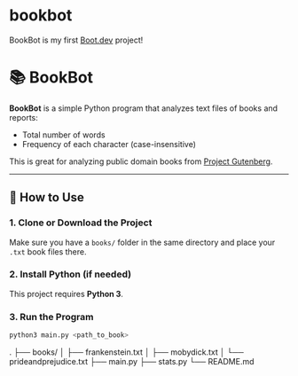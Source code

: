 # bookbot

BookBot is my first [Boot.dev](https://www.boot.dev) project!

# 📚 BookBot

**BookBot** is a simple Python program that analyzes text files of books and reports:
- Total number of words
- Frequency of each character (case-insensitive)

This is great for analyzing public domain books from [Project Gutenberg](https://www.gutenberg.org/).

---

## 🚀 How to Use

### 1. Clone or Download the Project

Make sure you have a `books/` folder in the same directory and place your `.txt` book files there.

### 2. Install Python (if needed)

This project requires **Python 3**.

### 3. Run the Program

```bash
python3 main.py <path_to_book>
```
.
├── books/
│   ├── frankenstein.txt
│   ├── mobydick.txt
│   └── prideandprejudice.txt
├── main.py
├── stats.py
└── README.md
